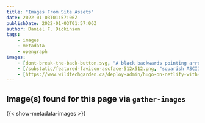 ```yaml
---
title: "Images From Site Assets"
date: 2022-01-03T01:57:06Z
publishDate: 2022-01-03T01:57:06Z
author: Daniel F. Dickinson
tags:
    - images
    - metadata
    - opengraph
images:
    - [dont-break-the-back-button.svg, "A black backwards pointing arrow with a red 'stop' circle over the top"]
    - [/substatic/featured-favicon-ascface-512x512.png, "squarish ASCII art smiley"]
    - [https://www.wildtechgarden.ca/deploy-admin/hugo-on-netlify-with-wsl/cover-hugo-source-code-in-vscode.png, "a screenshot of source code in VSCode editor"]
---
```


## Image(s) found for this page via ``gather-images``

{{< show-metadata-images >}}
